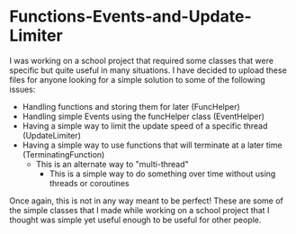 # Functions-Events-and-Update-Limiter
I was working on a school project that required some classes that were specific but quite useful in many situations. 
I have decided to upload these files for anyone looking for a simple solution to some of the following issues:
  - Handling functions and storing them for later (FuncHelper)
  - Handling simple Events using the funcHelper class (EventHelper)
  - Having a simple way to limit the update speed of a specific thread (UpdateLimiter)
  - Having a simple way to use functions that will terminate at a later time (TerminatingFunction)
    - This is an alternate way to "multi-thread"
      - This is a simple way to do something over time without using threads or coroutines

Once again, this is not in any way meant to be perfect!
These are some of the simple classes that I made while working on a school project that I thought was simple yet useful enough to be useful for other people.
